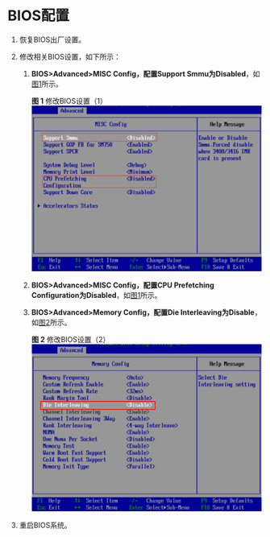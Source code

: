 # BIOS配置<a name="ZH-CN_TOPIC_0263913266"></a>

1.  恢复BIOS出厂设置。
2.  修改相关BIOS设置，如下所示：
    1.  **BIOS\>Advanced\>MISC Config，配置Support Smmu为Disabled**，如[图1](#fig1464144318512)所示。

        **图 1**  修改BIOS设置（1）<a name="fig1464144318512"></a>  
        ![](figures/修改BIOS设置（1）.png "")

    2.  **BIOS\>Advanced\>MISC Config，配置CPU Prefetching Configuration为Disabled**，如[图1](#fig1464144318512)所示。
    3.  **BIOS\>Advanced\>Memory Config，配置Die Interleaving为Disable**，如[图2](#fig6430185319610)所示。

        **图 2**  修改BIOS设置（2）<a name="fig6430185319610"></a>  
        ![](figures/修改BIOS设置（2）.png "")

3.  重启BIOS系统。

